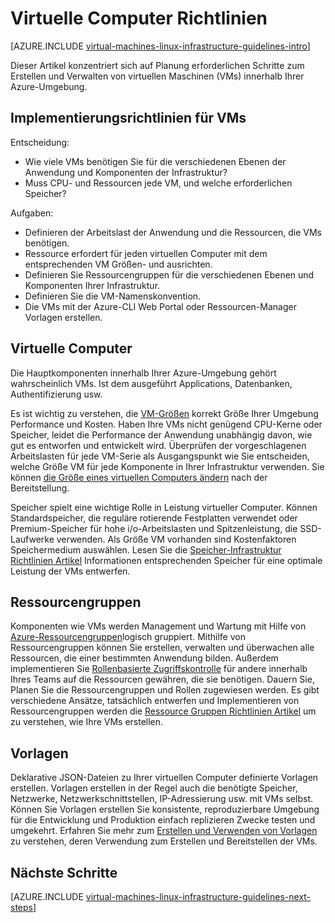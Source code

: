 <properties
    pageTitle="Linux virtuellen Maschinen Richtlinien | Microsoft Azure"
    description="Erfahren Sie mehr über wichtigen Richtlinien für Design und Implementierung für virtuelle Linux-Computer in Azure bereitstellen"
    documentationCenter=""
    services="virtual-machines-linux"
    authors="iainfoulds"
    manager="timlt"
    editor=""
    tags="azure-resource-manager"/>

<tags
    ms.service="virtual-machines-linux"
    ms.workload="infrastructure-services"
    ms.tgt_pltfrm="vm-linux"
    ms.devlang="na"
    ms.topic="article"
    ms.date="09/08/2016"
    ms.author="iainfou"/>

# <a name="virtual-machines-guidelines"></a>Virtuelle Computer Richtlinien

[AZURE.INCLUDE [virtual-machines-linux-infrastructure-guidelines-intro](../../includes/virtual-machines-linux-infrastructure-guidelines-intro.md)] 

Dieser Artikel konzentriert sich auf Planung erforderlichen Schritte zum Erstellen und Verwalten von virtuellen Maschinen (VMs) innerhalb Ihrer Azure-Umgebung.

## <a name="implementation-guidelines-for-vms"></a>Implementierungsrichtlinien für VMs
Entscheidung:

- Wie viele VMs benötigen Sie für die verschiedenen Ebenen der Anwendung und Komponenten der Infrastruktur?
- Muss CPU- und Ressourcen jede VM, und welche erforderlichen Speicher?

Aufgaben:

- Definieren der Arbeitslast der Anwendung und die Ressourcen, die VMs benötigen.
- Ressource erfordert für jeden virtuellen Computer mit dem entsprechenden VM Größen- und ausrichten.
- Definieren Sie Ressourcengruppen für die verschiedenen Ebenen und Komponenten Ihrer Infrastruktur.
- Definieren Sie die VM-Namenskonvention.
- Die VMs mit der Azure-CLI Web Portal oder Ressourcen-Manager Vorlagen erstellen.

## <a name="virtual-machines"></a>Virtuelle Computer

Die Hauptkomponenten innerhalb Ihrer Azure-Umgebung gehört wahrscheinlich VMs. Ist dem ausgeführt Applications, Datenbanken, Authentifizierung usw.

Es ist wichtig zu verstehen, die [VM-Größen](virtual-machines-linux-sizes.md) korrekt Größe Ihrer Umgebung Performance und Kosten. Haben Ihre VMs nicht genügend CPU-Kerne oder Speicher, leidet die Performance der Anwendung unabhängig davon, wie gut es entworfen und entwickelt wird. Überprüfen der vorgeschlagenen Arbeitslasten für jede VM-Serie als Ausgangspunkt wie Sie entscheiden, welche Größe VM für jede Komponente in Ihrer Infrastruktur verwenden. Sie können [die Größe eines virtuellen Computers ändern](virtual-machines-linux-change-vm-size.md) nach der Bereitstellung.

Speicher spielt eine wichtige Rolle in Leistung virtueller Computer. Können Standardspeicher, die reguläre rotierende Festplatten verwendet oder Premium-Speicher für hohe i/o-Arbeitslasten und Spitzenleistung, die SSD-Laufwerke verwenden. Als Größe VM vorhanden sind Kostenfaktoren Speichermedium auswählen. Lesen Sie die [Speicher-Infrastruktur Richtlinien Artikel](virtual-machines-linux-infrastructure-storage-solutions-guidelines.md) Informationen entsprechenden Speicher für eine optimale Leistung der VMs entwerfen.


## <a name="resource-groups"></a>Ressourcengruppen
Komponenten wie VMs werden Management und Wartung mit Hilfe von [Azure-Ressourcengruppen](../azure-resource-manager/resource-group-overview.md)logisch gruppiert. Mithilfe von Ressourcengruppen können Sie erstellen, verwalten und überwachen alle Ressourcen, die einer bestimmten Anwendung bilden. Außerdem implementieren Sie [Rollenbasierte Zugriffskontrolle](../active-directory/role-based-access-control-what-is.md) für andere innerhalb Ihres Teams auf die Ressourcen gewähren, die sie benötigen. Dauern Sie, Planen Sie die Ressourcengruppen und Rollen zugewiesen werden. Es gibt verschiedene Ansätze, tatsächlich entwerfen und Implementieren von Ressourcengruppen werden die [Ressource Gruppen Richtlinien Artikel](virtual-machines-linux-infrastructure-resource-groups-guidelines.md) um zu verstehen, wie Ihre VMs erstellen.


## <a name="templates"></a>Vorlagen 
Deklarative JSON-Dateien zu Ihrer virtuellen Computer definierte Vorlagen erstellen. Vorlagen erstellen in der Regel auch die benötigte Speicher, Netzwerke, Netzwerkschnittstellen, IP-Adressierung usw. mit VMs selbst. Können Sie Vorlagen erstellen Sie konsistente, reproduzierbare Umgebung für die Entwicklung und Produktion einfach replizieren Zwecke testen und umgekehrt. Erfahren Sie mehr zum [Erstellen und Verwenden von Vorlagen](../azure-resource-manager/resource-group-overview.md#template-deployment) zu verstehen, deren Verwendung zum Erstellen und Bereitstellen der VMs.


## <a name="next-steps"></a>Nächste Schritte
[AZURE.INCLUDE [virtual-machines-linux-infrastructure-guidelines-next-steps](../../includes/virtual-machines-linux-infrastructure-guidelines-next-steps.md)] 